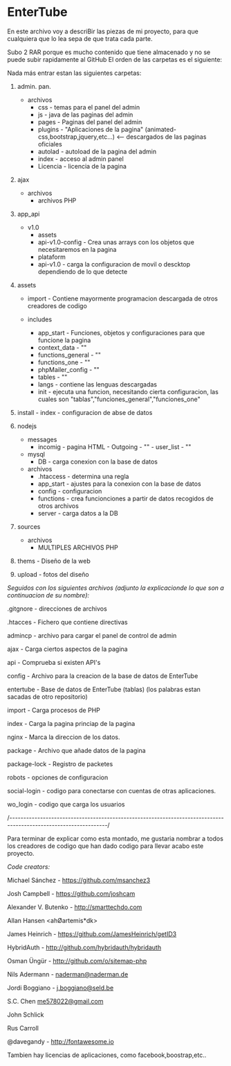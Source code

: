 # EnterTube
En este archivo voy a descriBir las piezas de mi proyecto, para que cualquiera que lo lea sepa de que trata cada parte.

Subo 2 RAR porque es mucho contenido que tiene almacenado y no se puede subir rapidamente al GitHub
El orden de las carpetas es el siguiente:

Nada más entrar estan las siguientes carpetas:

1. admin. pan.
    - archivos
      - css - temas para el panel del admin
      - js - java de las paginas del admin
      - pages - Paginas del panel del admin
      - plugins - "Aplicaciones de la pagina" (animated-css,bootstrap,jquery,etc...) <-- descargados de las paginas oficiales
      - autolad - autoload de la pagina del admin
      - index - acceso al admin panel
      - Licencia - licencia de la pagina
      
2. ajax
    - archivos
      - archivos PHP
3. app_api
      - v1.0
        - assets
        - api-v1.0-config - Crea unas arrays con los objetos que necesitaremos en la pagina
        - plataform
        - api-v1.0 - carga la configuracion de movil o descktop dependiendo de lo que detecte
        
4. assets
    - import - Contiene mayormente programacion descargada de otros creadores de codigo
        
    - includes
        - app_start - Funciones, objetos y configuraciones para que funcione la pagina
        - context_data - ""
        - functions_general - ""
        - functions_one - ""
        - phpMailer_config - "" 
        - tables - ""
        - langs - contiene las lenguas descargadas
        - init - ejecuta una funcion, necesitando cierta configuracion, las cuales son "tablas","funciones_general","funciones_one"
        
5. install
        - index - configuracion de abse de datos
6. nodejs
     - messages
          - incomig - pagina HTML
           - Outgoing - ""
           - user_list - ""
      - mysql
           - DB - carga conexion con la base de datos
      - archivos
        - .htaccess - determina una regla
        - app_start - ajustes para la conexion con la base de datos
        - config - configuracion
        - functions - crea funcionciones a partir de datos recogidos de otros archivos
        - server - carga datos a la DB
7. sources
      - archivos
        - MULTIPLES ARCHIVOS PHP
8. thems - Diseño de la web

9. upload - fotos del diseño

_Seguidos con los siguientes archivos (adjunto la explicacionde lo que son a continuacion de su nombre):_

.gitgnore - direcciones de archivos

.htacces - Fichero que contiene directivas

admincp - archivo para cargar el panel de control de admin

ajax - Carga ciertos aspectos de la pagina

api - Comprueba si existen API's

config - Archivo para la creacion de la base de datos de EnterTube

entertube - Base de datos de EnterTube (tablas) (los palabras estan sacadas de otro repositorio)

import - Carga procesos de PHP

index - Carga la pagina princiap de la pagina

nginx - Marca la direccion de los datos.

package - Archivo que añade datos de la pagina

package-lock - Registro de packetes

robots - opciones de configuracion

social-login - codigo para conectarse con cuentas de otras aplicaciones.

wo_login - codigo que carga los usuarios





/-----------------------------------------------------------------------------------------------------------------/

Para terminar de explicar como esta montado, me gustaria nombrar a todos los creadores de codigo que han dado codigo para llevar acabo este proyecto.


*Code creators:*

Michael Sánchez - https://github.com/msanchez3

Josh Campbell - https://github.com/joshcam

Alexander V. Butenko - http://smarttechdo.com

Allan Hansen <ahØartemis*dk>  

James Heinrich - https://github.com/JamesHeinrich/getID3 

HybridAuth - http://github.com/hybridauth/hybridauth

Osman Üngür - http://github.com/o/sitemap-php

Nils Adermann - <naderman@naderman.de>

Jordi Boggiano - <j.boggiano@seld.be>

S.C. Chen <me578022@gmail.com>

John Schlick
 
Rus Carroll

@davegandy - http://fontawesome.io

Tambien hay licencias de aplicaciones, como facebook,boostrap,etc..

